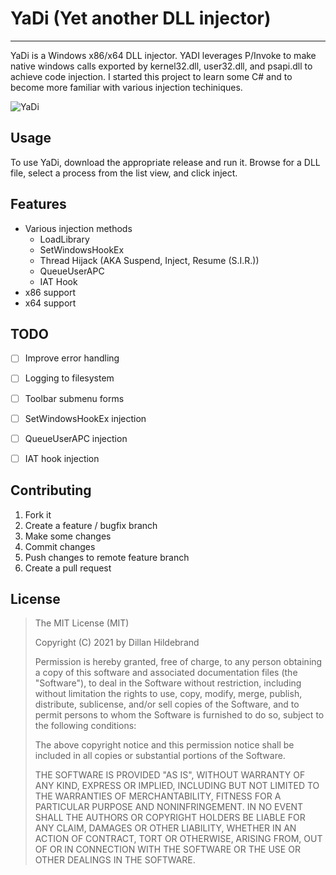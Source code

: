 # YaDi (Yet another DLL injector)

---

YaDi is a Windows x86/x64 DLL injector. YADI leverages P/Invoke to make native windows calls exported by kernel32.dll, user32.dll, and psapi.dll to achieve code injection. I started this project to learn some C# and to become more familiar with various injection techiniques.

![YaDi](https://i.imgur.com/bBcGIEA.png)

## Usage

To use YaDi, download the appropriate release and run it. Browse for a DLL file, select a process from the list view, and click inject.

## Features


- Various injection methods
    - LoadLibrary
    - SetWindowsHookEx
    - Thread Hijack (AKA Suspend, Inject, Resume (S.I.R.))
    - QueueUserAPC
    - IAT Hook
- x86 support
- x64 support

## TODO

 - [ ] Improve error handling
 - [ ] Logging to filesystem
 - [ ] Toolbar submenu forms
 - [ ] SetWindowsHookEx injection
 - [ ] QueueUserAPC injection
 - [ ] IAT hook injection


## Contributing

1. Fork it
2. Create a feature / bugfix branch
3. Make some changes
4. Commit changes
5. Push changes to remote feature branch
6. Create a pull request

## License

> The MIT License (MIT)
>
> Copyright (C) 2021 by Dillan Hildebrand
> 
> Permission is hereby granted, free of charge, to any person obtaining a copy of this software and associated documentation files (the "Software"), to deal in the Software without restriction, including without limitation the rights to use, copy, modify, merge, publish, distribute, sublicense, and/or sell copies of the Software, and to permit persons to whom the Software is furnished to do so, subject to the following conditions:
> 
> The above copyright notice and this permission notice shall be included in all copies or substantial portions of the Software.
> 
> THE SOFTWARE IS PROVIDED "AS IS", WITHOUT WARRANTY OF ANY KIND, EXPRESS OR IMPLIED, INCLUDING BUT NOT LIMITED TO THE WARRANTIES OF MERCHANTABILITY, FITNESS FOR A PARTICULAR PURPOSE AND NONINFRINGEMENT. IN NO EVENT SHALL THE AUTHORS OR COPYRIGHT HOLDERS BE LIABLE FOR ANY CLAIM, DAMAGES OR OTHER LIABILITY, WHETHER IN AN ACTION OF CONTRACT, TORT OR OTHERWISE, ARISING FROM, OUT OF OR IN CONNECTION WITH THE SOFTWARE OR THE USE OR OTHER DEALINGS IN THE SOFTWARE.
